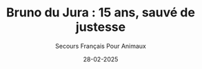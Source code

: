 ---
title: "Bruno du Jura : 15 ans, sauvé de justesse"
slug: "sauvetage-bruno"
date: "28-02-2025"
author: "Secours Français Pour Animaux"
image: "/Bruno.webp"
text1: |
  Il y a des moments où l’on se retrouve face à l’incompréhensible. Des décisions prises trop vite, sans réflexion, sans émotion. Un vétérinaire nous a appelés. Un chien de 15 ans, en pleine forme, devait être euthanasié.
  Pourquoi ? Parce qu’il était vieux.
  Bruno du Jura, un magnifique chien de chasse, n’avait rien demandé d’autre que de continuer à vivre. Il n’était ni malade, ni souffrant, ni en fin de parcours. Juste… âgé.
  Nous avons su tout de suite qu’il méritait mieux.
text2: |
  Un regard qui en disait long…
  Quand nous avons vu Bruno pour la première fois, nous nous attendions à un chien fatigué, usé par le temps. Mais ce n’est pas ce que nous avons trouvé.
  Il est arrivé, la queue battante, les yeux vifs, le corps encore solide, prêt à courir vers une nouvelle aventure. Son poil était doux, son regard, rempli d’une lueur d’espoir.
  Bruno n’était pas prêt à partir.
  Il nous a observés, sans comprendre ce qui se passait. Il ignorait qu’il venait d’échapper à une issue fatale. Mais nous, nous savions.
  Le vétérinaire nous a confié qu’il ne pouvait pas se résoudre à lui ôter la vie et a préféré nous contacter avant de prendre une décision irréversible. Heureusement.
text3: |
  Un destin bouleversé en quelques heures
  Nous avons immédiatement lancé un appel. Qui pourrait offrir une retraite digne à Bruno ?
  Nous ne nous attendions pas à une telle vague d’émotion. Les messages se sont enchaînés. Beaucoup étaient choqués, en colère. Comment pouvait-on condamner un chien simplement parce qu’il avait 15 ans ?
  Et puis… un message particulier. Une famille, tombée sous le charme de Bruno, prête à l’accueillir.
  Vendredi, il partira vers sa nouvelle maison. Un jardin, des balades, des caresses au coin du feu. Une famille qui saura lui murmurer chaque jour : « Tu as encore toute ta place ici. »
text4: |
  Pourquoi adopter un chien senior ?
  💙 Parce qu’ils méritent de finir leur vie entourés d’amour
  🐾 Parce qu’ils sont doux, calmes et incroyablement reconnaissants
  🦴 Parce qu’ils ne demandent qu’un panier chaud et une main tendre sur leur tête
  Bruno aurait pu finir sa vie dans l’injustice la plus totale. Aujourd’hui, il a un avenir.
  Et si vous aussi, vous offriez une seconde chance à un animal oublié ?
text5: |
  Les vieux chiens ont encore tant à donner…
  Bruno a eu la chance de croiser notre route. Mais tant d’autres attendent encore.
  Si cette histoire vous touche, sachez qu’il existe des centaines de chiens seniors qui n’espèrent qu’une chose : un dernier foyer, un dernier amour, une dernière chance.
text6: |
  Rejoignez le Secours Français pour Animaux. Ensemble, offrons-leur la fin de vie qu’ils méritent.
---